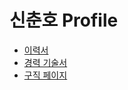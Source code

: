# 신춘호 Profile

- [이력서](https://sch0718.github.io/profile/)
- [경력 기술서](https://sch0718.github.io/profile/career_description)
- [구직 페이지](https://sch0718.github.io/profile/docs/job_search)